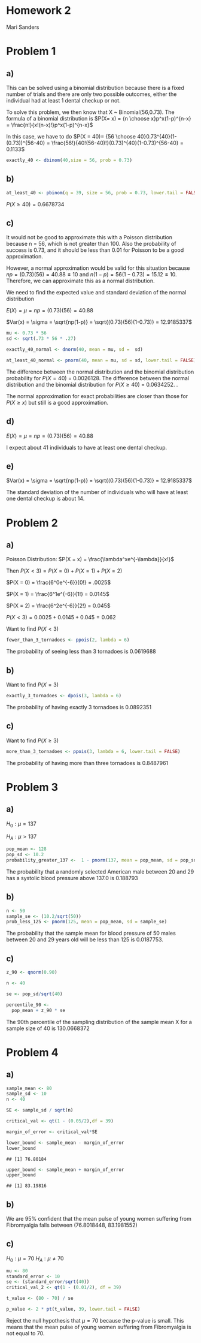 Homework 2
================
Mari Sanders

# Problem 1

## a)

This can be solved using a binomial distribution because there is a
fixed number of trials and there are only two possible outcomes, either
the individual had at least 1 dental checkup or not.

To solve this problem, we then know that X ~ Binomial(56,0.73). The
formula of a binomial distribution is
$P(X= x) = {n \choose x}p^x(1-p)^{n-x} = \frac{n!}{x!(n-x)!}p^x(1-p)^{n-x}$

In this case, we have to do
$P(X = 40)= {56 \choose 40}0.73^{40}(1-(0.73))^{56-40} = \frac{56!}{40!(56-40)!}(0.73)^{40}(1-0.73)^{56-40} = 0.1133$

``` r
exactly_40 <- dbinom(40,size = 56, prob = 0.73)
```

## b)

``` r
at_least_40 <- pbinom(q = 39, size = 56, prob = 0.73, lower.tail = FALSE)
```

$P(X \geq 40) = 0.6678734$

## c)

It would not be good to approximate this with a Poisson distribution
because n = 56, which is not greater than 100. Also the probability of
success is 0.73, and it should be less than 0.01 for Poisson to be a
good approximation.

However, a normal approximation would be valid for this situation
because $np = (0.73)(56)=40.88\geq 10$ and
$n(1-p) = 56(1-0.73) = 15.12 \geq 10$. Therefore, we can approximate
this as a normal distribution.

We need to find the expected value and standard deviation of the normal
distribution

$E(X) = \mu = np = (0.73)(56) = 40.88$

$Var(x) = \sigma = \sqrt{np(1-p)} = \sqrt{(0.73)(56)(1-0.73)} = 12.9185337$

``` r
mu <- 0.73 * 56 
sd <- sqrt(.73 * 56 * .27)

exactly_40_normal <- dnorm(40, mean = mu, sd =  sd)
```

``` r
at_least_40_normal <- pnorm(40, mean = mu, sd = sd, lower.tail = FALSE)
```

The difference between the normal distribution and the binomial
distribution probability for $P(X = 40)$ = 0.0026128. The difference
between the normal distribution and the binomial distribution for
$P(X \geq 40)$ = 0.0634252. .

The normal approximation for exact probabilities are closer than those
for $P(X \geq x)$ but still is a good approximation.

## d)

$E(X) = \mu = np = (0.73)(56) = 40.88$

I expect about 41 individuals to have at least one dental checkup.

## e)

$Var(x) = \sigma = \sqrt{np(1-p)} = \sqrt{(0.73)(56)(1-0.73)} = 12.9185337$

The standard deviation of the number of individuals who will have at
least one dental checkup is about 14.

# Problem 2

## a)

Poisson Distribution: $P(X = x) = \frac{\lambda^xe^{-\lambda}}{x!}$

Then $P(X < 3) = P(X = 0) + P(X = 1) + P(X = 2)$

$P(X = 0) = \frac{6^0e^{-6}}{0!} = .0025$

$P(X = 1) = \frac{6^1e^{-6}}{1!} = 0.0145$

$P(X = 2) = \frac{6^2e^{-6}}{2!} = 0.045$

$P(X < 3) = 0.0025 + 0.0145 + 0.045 = 0.062$

Want to find $P(X < 3)$

``` r
fewer_than_3_tornadoes <- ppois(2, lambda = 6)
```

The probability of seeing less than 3 tornadoes is 0.0619688

## b)

Want to find $P(X = 3)$

``` r
exactly_3_tornadoes <- dpois(3, lambda = 6)
```

The probability of having exactly 3 tornadoes is 0.0892351

## c)

Want to find $P(X \geq 3)$

``` r
more_than_3_tornadoes <- ppois(3, lambda = 6, lower.tail = FALSE)
```

The probability of having more than three tornadoes is 0.8487961

# Problem 3

## a)

$H_0: \mu = 137$

$H_A: \mu > 137$

``` r
pop_mean <- 128
pop_sd <- 10.2
probability_greater_137 <-  1 - pnorm(137, mean = pop_mean, sd = pop_sd)
```

The probability that a randomly selected American male between 20 and 29
has a systolic blood pressure above 137.0 is 0.188793

## b)

``` r
n <- 50
sample_se <- (10.2/sqrt(50))
prob_less_125 <- pnorm(125, mean = pop_mean, sd = sample_se)
```

The probability that the sample mean for blood pressure of 50 males
between 20 and 29 years old will be less than 125 is 0.0187753.

## c)

``` r
z_90 <- qnorm(0.90)

n <- 40

se <- pop_sd/sqrt(40)

percentile_90 <- 
  pop_mean + z_90 * se
```

The 90th percentile of the sampling distribution of the sample mean X
for a sample size of 40 is 130.0668372

# Problem 4

## a)

``` r
sample_mean <- 80 
sample_sd <- 10
n <- 40 

SE <- sample_sd / sqrt(n)

critical_val <- qt(1 - (0.05/2),df = 39)

margin_of_error <- critical_val*SE

lower_bound <- sample_mean - margin_of_error
lower_bound
```

    ## [1] 76.80184

``` r
upper_bound <- sample_mean + margin_of_error
upper_bound
```

    ## [1] 83.19816

## b)

We are 95% confident that the mean pulse of young women suffering from
Fibromyalgia falls between (76.8018448, 83.1981552)

## c)

$H_0: \mu = 70$ $H_A: \mu \neq 70$

``` r
mu <- 80
standard_error <- 10
se <- (standard_error/sqrt(40))
critical_val_2 <- qt(1 - (0.01/2), df = 39)

t_value <- (80 - 70) / se

p_value <- 2 * pt(t_value, 39, lower.tail = FALSE)
```

Reject the null hypothesis that $\mu=70$ because the p-value is small.
This means that the mean pulse of young women suffering from
Fibromyalgia is not equal to 70.
